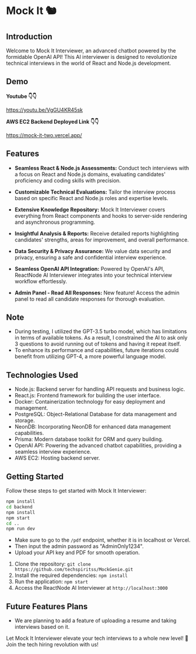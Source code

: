 # Mock It 🐿️

## Introduction

Welcome to Mock It Interviewer, an advanced chatbot powered by the formidable OpenAI API! This AI interviewer is designed to revolutionize technical interviews in the world of React and Node.js development.

## Demo

**Youtube 👇👇**

https://youtu.be/VgGU4KR45sk

**AWS EC2 Backend Deployed Link 👇👇**

https://mock-it-two.vercel.app/

## Features

- **Seamless React & Node.js Assessments:** Conduct tech interviews with a focus on React and Node.js domains, evaluating candidates' proficiency and coding skills with precision.

- **Customizable Technical Evaluations:** Tailor the interview process based on specific React and Node.js roles and expertise levels.

- **Extensive Knowledge Repository:** Mock It Interviewer covers everything from React components and hooks to server-side rendering and asynchronous programming.

- **Insightful Analysis & Reports:** Receive detailed reports highlighting candidates' strengths, areas for improvement, and overall performance.

- **Data Security & Privacy Assurance:** We value data security and privacy, ensuring a safe and confidential interview experience.

- **Seamless OpenAI API Integration:** Powered by OpenAI's API, ReactNode AI Interviewer integrates into your technical interview workflow effortlessly.

- **Admin Panel - Read All Responses:** New feature! Access the admin panel to read all candidate responses for thorough evaluation.

## Note

- During testing, I utilized the GPT-3.5 turbo model, which has limitations in terms of available tokens. As a result, I constrained the AI to ask only 3 questions to avoid running out of tokens and having it repeat itself.
- To enhance its performance and capabilities, future iterations could benefit from utilizing GPT-4, a more powerful language model.

## Technologies Used

- Node.js: Backend server for handling API requests and business logic.
- React.js: Frontend framework for building the user interface.
- Docker: Containerization technology for easy deployment and management.
- PostgreSQL: Object-Relational Database for data management and storage.
- NeonDB: Incorporating NeonDB for enhanced data management capabilities.
- Prisma: Modern database toolkit for ORM and query building.
- OpenAI API: Powering the advanced chatbot capabilities, providing a seamless interview experience.
- AWS EC2: Hosting backend server.

## Getting Started

Follow these steps to get started with Mock It Interviewer:

```bash
npm install
cd backend
npm install
npm start
cd ..
npm run dev
```

- Make sure to go to the `/pdf` endpoint, whether it is in localhost or Vercel.
- Then input the admin password as "AdminOnly1234".
- Upload your API key and PDF for smooth operation.

1. Clone the repository: `git clone https://github.com/techspiritss/MockGenie.git`
2. Install the required dependencies: `npm install`
3. Run the application: `npm start`
4. Access the ReactNode AI Interviewer at `http://localhost:3000`

## Future Features Plans

- We are planning to add a feature of uploading a resume and taking interviews based on it.

Let Mock It Interviewer elevate your tech interviews to a whole new level! 🚀 Join the tech hiring revolution with us!
